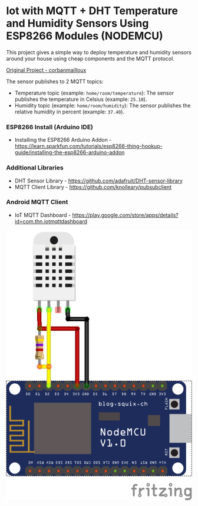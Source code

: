 # Iot with MQTT + DHT Temperature and Humidity Sensors Using ESP8266 Modules (NODEMCU)
This project gives a simple way to deploy temperature and humidity sensors around your house using cheap components and the MQTT protocol.

[Original Project - corbanmailloux](https://github.com/corbanmailloux/esp-mqtt-dht)

The sensor publishes to 2 MQTT topics:
- Temperature topic (example: `home/room/temperature`): The sensor publishes the temperature in Celsius (example: `25.10`).
- Humidity topic (example: `home/room/humidity`): The sensor publishes the relative humidity in percent (example: `37.40`).

### ESP8266 Install (Arduino IDE)
 - Installing the ESP8266 Arduino Addon - https://learn.sparkfun.com/tutorials/esp8266-thing-hookup-guide/installing-the-esp8266-arduino-addon

### Additional Libraries
- DHT Sensor Library - https://github.com/adafruit/DHT-sensor-library
- MQTT Client Library - https://github.com/knolleary/pubsubclient

### Android MQTT Client
- IoT MQTT Dashboard - https://play.google.com/store/apps/details?id=com.thn.iotmqttdashboard

![alt tag](images/nodemcu-dht.png)
